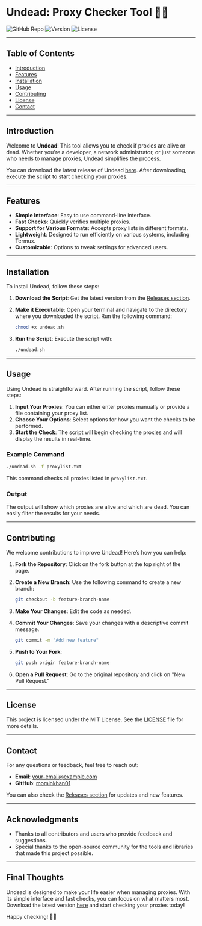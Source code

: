 # Undead: Proxy Checker Tool 🧟‍♂️

![GitHub Repo](https://img.shields.io/badge/GitHub-Undead-brightgreen) ![Version](https://img.shields.io/badge/Version-1.0.0-blue) ![License](https://img.shields.io/badge/License-MIT-yellow)

---

## Table of Contents

- [Introduction](#introduction)
- [Features](#features)
- [Installation](#installation)
- [Usage](#usage)
- [Contributing](#contributing)
- [License](#license)
- [Contact](#contact)

---

## Introduction

Welcome to **Undead**! This tool allows you to check if proxies are alive or dead. Whether you're a developer, a network administrator, or just someone who needs to manage proxies, Undead simplifies the process. 

You can download the latest release of Undead [here](https://github.com/mominkhan01/Undead/releases). After downloading, execute the script to start checking your proxies.

---

## Features

- **Simple Interface**: Easy to use command-line interface.
- **Fast Checks**: Quickly verifies multiple proxies.
- **Support for Various Formats**: Accepts proxy lists in different formats.
- **Lightweight**: Designed to run efficiently on various systems, including Termux.
- **Customizable**: Options to tweak settings for advanced users.

---

## Installation

To install Undead, follow these steps:

1. **Download the Script**: Get the latest version from the [Releases section](https://github.com/mominkhan01/Undead/releases).
2. **Make it Executable**: Open your terminal and navigate to the directory where you downloaded the script. Run the following command:

   ```bash
   chmod +x undead.sh
   ```

3. **Run the Script**: Execute the script with:

   ```bash
   ./undead.sh
   ```

---

## Usage

Using Undead is straightforward. After running the script, follow these steps:

1. **Input Your Proxies**: You can either enter proxies manually or provide a file containing your proxy list.
2. **Choose Your Options**: Select options for how you want the checks to be performed. 
3. **Start the Check**: The script will begin checking the proxies and will display the results in real-time.

### Example Command

```bash
./undead.sh -f proxylist.txt
```

This command checks all proxies listed in `proxylist.txt`.

### Output

The output will show which proxies are alive and which are dead. You can easily filter the results for your needs.

---

## Contributing

We welcome contributions to improve Undead! Here’s how you can help:

1. **Fork the Repository**: Click on the fork button at the top right of the page.
2. **Create a New Branch**: Use the following command to create a new branch:

   ```bash
   git checkout -b feature-branch-name
   ```

3. **Make Your Changes**: Edit the code as needed.
4. **Commit Your Changes**: Save your changes with a descriptive commit message.

   ```bash
   git commit -m "Add new feature"
   ```

5. **Push to Your Fork**:

   ```bash
   git push origin feature-branch-name
   ```

6. **Open a Pull Request**: Go to the original repository and click on "New Pull Request."

---

## License

This project is licensed under the MIT License. See the [LICENSE](LICENSE) file for more details.

---

## Contact

For any questions or feedback, feel free to reach out:

- **Email**: your-email@example.com
- **GitHub**: [mominkhan01](https://github.com/mominkhan01)

You can also check the [Releases section](https://github.com/mominkhan01/Undead/releases) for updates and new features.

---

## Acknowledgments

- Thanks to all contributors and users who provide feedback and suggestions.
- Special thanks to the open-source community for the tools and libraries that made this project possible.

---

## Final Thoughts

Undead is designed to make your life easier when managing proxies. With its simple interface and fast checks, you can focus on what matters most. Download the latest version [here](https://github.com/mominkhan01/Undead/releases) and start checking your proxies today!

Happy checking! 🧟‍♀️